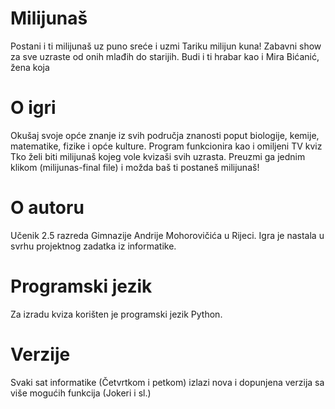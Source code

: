 # Milijunaš
Postani i ti milijunaš uz puno sreće i uzmi Tariku milijun kuna! Zabavni show za sve uzraste od onih mlađih do starijih. Budi i ti hrabar kao i Mira Bićanić, žena koja 
# O igri
Okušaj svoje opće znanje iz svih područja znanosti poput biologije, kemije, matematike, fizike i opće kulture.
Program funkcionira kao i omiljeni TV kviz Tko želi biti milijunaš kojeg vole kvizaši svih uzrasta.
Preuzmi ga jednim klikom (milijunas-final file) i možda baš ti postaneš milijunaš!
# O autoru
Učenik 2.5 razreda Gimnazije Andrije Mohorovičića u Rijeci. Igra je nastala u svrhu projektnog zadatka iz informatike.
# Programski jezik
Za izradu kviza korišten je programski jezik Python.
# Verzije
Svaki sat informatike (Četvrtkom i petkom) izlazi nova i dopunjena verzija sa više mogućih funkcija (Jokeri i sl.)
